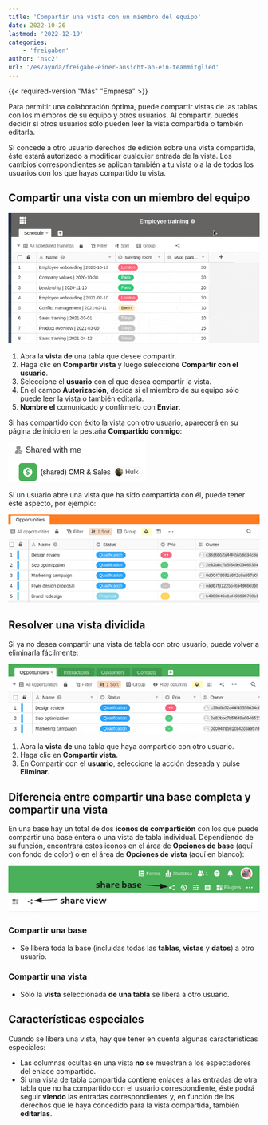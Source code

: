 ```yaml
---
title: 'Compartir una vista con un miembro del equipo'
date: 2022-10-26
lastmod: '2022-12-19'
categories:
    - 'freigaben'
author: 'nsc2'
url: '/es/ayuda/freigabe-einer-ansicht-an-ein-teammitglied'
---
```


{{< required-version "Más" "Empresa" >}}

Para permitir una colaboración óptima, puede compartir vistas de las tablas con los miembros de su equipo y otros usuarios. Al compartir, puedes decidir si otros usuarios sólo pueden leer la vista compartida o también editarla.

Si concede a otro usuario derechos de edición sobre una vista compartida, éste estará autorizado a modificar cualquier entrada de la vista. Los cambios correspondientes se aplican también a tu vista o a la de todos los usuarios con los que hayas compartido tu vista.

## Compartir una vista con un miembro del equipo

![Compartir una vista con un miembro del equipo](images/sharing-a-view-with-a-team-member-1.gif)

1. Abra la **vista de** una tabla que desee compartir.
2. Haga clic en **Compartir vista** y luego seleccione **Compartir con el usuario**.
3. Seleccione el **usuario** con el que desea compartir la vista.
4. En el campo **Autorización**, decida si el miembro de su equipo sólo puede leer la vista o también editarla.
5. **Nombre el** comunicado y confírmelo con **Enviar**.

Si has compartido con éxito la vista con otro usuario, aparecerá en su página de inicio en la pestaña **Compartido conmigo**:

![Vistas divididas en la página de inicio](images/Screenshot-from-2022-11-10-17-01-26.png)

Si un usuario abre una vista que ha sido compartida con él, puede tener este aspecto, por ejemplo:

![Apariencia de una vista dividida](images/Screenshot-from-2022-11-10-17-15-12.png)

## Resolver una vista dividida

Si ya no desea compartir una vista de tabla con otro usuario, puede volver a eliminarla fácilmente:

![Resolver una vista dividida.](images/resolve-a-split-view.gif)

1. Abra la **vista de** una tabla que haya compartido con otro usuario.
2. Haga clic en **Compartir vista**.
3. En Compartir con el **usuario**, seleccione la acción deseada y pulse **Eliminar.**

## Diferencia entre compartir una base completa y compartir una vista

En una base hay un total de dos **iconos de compartición** con los que puede compartir una base entera o una vista de tabla individual. Dependiendo de su función, encontrará estos iconos en el área de **Opciones de base** (aquí con fondo de color) o en el área de **Opciones de vista** (aquí en blanco):

![Compartir iconos en una base](images/share-icons-new-1.png)

### Compartir una base

- Se libera toda la base (incluidas todas las **tablas**, **vistas** y **datos**) a otro usuario.

### Compartir una vista

- Sólo la **vista** seleccionada **de una tabla** se libera a otro usuario.

## Características especiales

Cuando se libera una vista, hay que tener en cuenta algunas características especiales:

- Las columnas ocultas en una vista **no** se muestran a los espectadores del enlace compartido.
- Si una vista de tabla compartida contiene enlaces a las entradas de otra tabla que no ha compartido con el usuario correspondiente, éste podrá seguir **viendo** las entradas correspondientes y, en función de los derechos que le haya concedido para la vista compartida, también **editarlas**.
